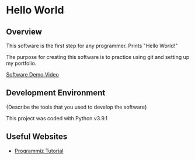 # Hello World

## Overview

This software is the first step for any programmer. Prints "Hello World!"

The purpose for creating this software is to practice using git and setting up my portfolio.

[Software Demo Video](http://youtube.link.goes.here)

## Development Environment

{Describe the tools that you used to develop the software}

This project was coded with Python v3.9.1

## Useful Websites

* [Programmiz Tutorial](https://www.programiz.com/python-programming/examples/hello-world)

